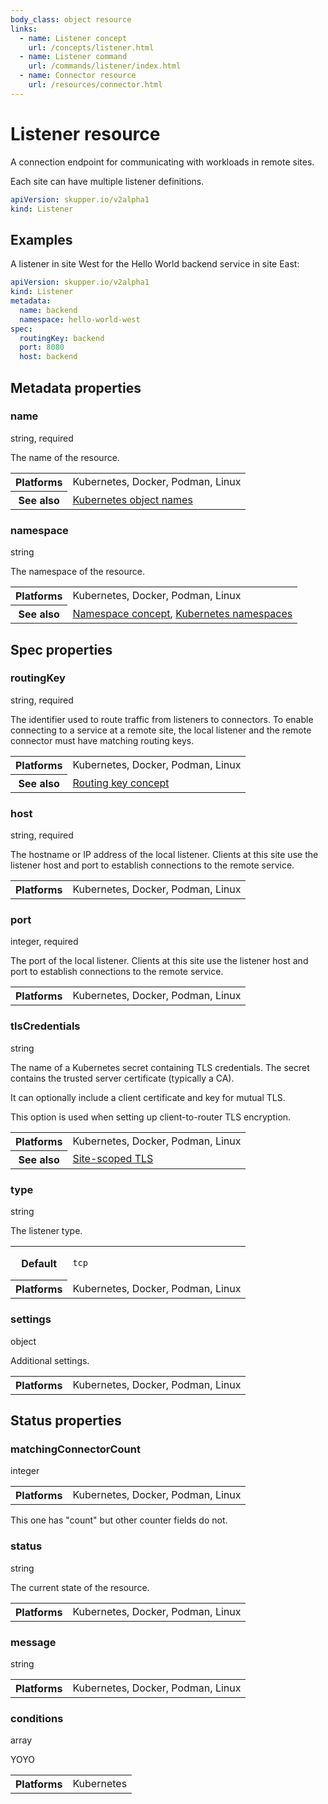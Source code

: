 ```yaml
---
body_class: object resource
links:
  - name: Listener concept
    url: /concepts/listener.html
  - name: Listener command
    url: /commands/listener/index.html
  - name: Connector resource
    url: /resources/connector.html
---
```


# Listener resource

<section>

A connection endpoint for communicating with workloads in remote
sites.

Each site can have multiple listener definitions.

~~~ yaml
apiVersion: skupper.io/v2alpha1
kind: Listener
~~~

</section>

<section>

## Examples

A listener in site West for the Hello World backend service
in site East:

~~~ yaml
apiVersion: skupper.io/v2alpha1
kind: Listener
metadata:
  name: backend
  namespace: hello-world-west
spec:
  routingKey: backend
  port: 8080
  host: backend
~~~

</section>

<section class="attributes">

## Metadata properties

<div class="attribute">

<div class="attribute-heading"><h3 id="metadata-name">name</h3><div>string, required</div></div>

The name of the resource.

<table class="fields"><tr><th>Platforms</th><td>Kubernetes, Docker, Podman, Linux</td><tr><th>See also</th><td><a href="https://kubernetes.io/docs/concepts/overview/working-with-objects/names/">Kubernetes object names</a></td></table>

</div>

<div class="attribute">

<div class="attribute-heading"><h3 id="metadata-namespace">namespace</h3><div>string</div></div>

The namespace of the resource.

<table class="fields"><tr><th>Platforms</th><td>Kubernetes, Docker, Podman, Linux</td><tr><th>See also</th><td><a href="/concepts/namespace.html">Namespace concept</a>, <a href="https://kubernetes.io/docs/concepts/overview/working-with-objects/namespaces/">Kubernetes namespaces</a></td></table>

</div>

</section>

<section class="attributes">

## Spec properties

<div class="attribute">

<div class="attribute-heading"><h3 id="spec-routingkey">routingKey</h3><div>string, required</div></div>

The identifier used to route traffic from listeners to
connectors.  To enable connecting to a service at a
remote site, the local listener and the remote connector
must have matching routing keys.

<table class="fields"><tr><th>Platforms</th><td>Kubernetes, Docker, Podman, Linux</td><tr><th>See also</th><td><a href="/concepts/routing-key.html">Routing key concept</a></td></table>

</div>

<div class="attribute">

<div class="attribute-heading"><h3 id="spec-host">host</h3><div>string, required</div></div>

The hostname or IP address of the local listener.  Clients
at this site use the listener host and port to
establish connections to the remote service.

<table class="fields"><tr><th>Platforms</th><td>Kubernetes, Docker, Podman, Linux</td></table>

</div>

<div class="attribute">

<div class="attribute-heading"><h3 id="spec-port">port</h3><div>integer, required</div></div>

The port of the local listener.  Clients at this site use
the listener host and port to establish connections to
the remote service.

<table class="fields"><tr><th>Platforms</th><td>Kubernetes, Docker, Podman, Linux</td></table>

</div>

<div class="attribute">

<div class="attribute-heading"><h3 id="spec-tlscredentials">tlsCredentials</h3><div>string</div></div>

The name of a Kubernetes secret containing TLS
credentials.  The secret contains the trusted server
certificate (typically a CA).

It can optionally include a client certificate and key for
mutual TLS.

This option is used when setting up client-to-router TLS
encryption.

<table class="fields"><tr><th>Platforms</th><td>Kubernetes, Docker, Podman, Linux</td><tr><th>See also</th><td><a href="">Site-scoped TLS</a></td></table>

</div>

<div class="attribute">

<div class="attribute-heading"><h3 id="spec-type">type</h3><div>string</div></div>

The listener type.

<table class="fields"><tr><th>Default</th><td><p><code>tcp</code></p>
</td><tr><th>Platforms</th><td>Kubernetes, Docker, Podman, Linux</td></table>

</div>

<div class="attribute">

<div class="attribute-heading"><h3 id="spec-settings">settings</h3><div>object</div></div>

Additional settings.

<table class="fields"><tr><th>Platforms</th><td>Kubernetes, Docker, Podman, Linux</td></table>

</div>

</section>

<section class="attributes">

## Status properties

<div class="attribute">

<div class="attribute-heading"><h3 id="status-matchingconnectorcount">matchingConnectorCount</h3><div>integer</div></div>

<table class="fields"><tr><th>Platforms</th><td>Kubernetes, Docker, Podman, Linux</td></table>

<section class="notes">

This one has "count" but other counter fields do not.

</section>

</div>

<div class="attribute">

<div class="attribute-heading"><h3 id="status-status">status</h3><div>string</div></div>

The current state of the resource.

<table class="fields"><tr><th>Platforms</th><td>Kubernetes, Docker, Podman, Linux</td></table>

</div>

<div class="attribute">

<div class="attribute-heading"><h3 id="status-message">message</h3><div>string</div></div>

<table class="fields"><tr><th>Platforms</th><td>Kubernetes, Docker, Podman, Linux</td></table>

</div>

<div class="attribute">

<div class="attribute-heading"><h3 id="status-conditions">conditions</h3><div>array</div></div>

YOYO

<table class="fields"><tr><th>Platforms</th><td>Kubernetes</td></table>

</div>

</section>
